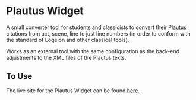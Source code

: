 # Plautus Widget

A small converter tool for students and classicists to convert their Plautus citations from act, scene, line to just 
line numbers (in order to conform with the standard of Logeion and other classical tools). 

Works as an external tool with the same configuration as the back-end adjustments to the XML files of the Plautus texts. 

## To Use
The live site for the Plautus Widget can be found [here]([url](https://plautus-widget-9c1ef402b745.herokuapp.com/)).

